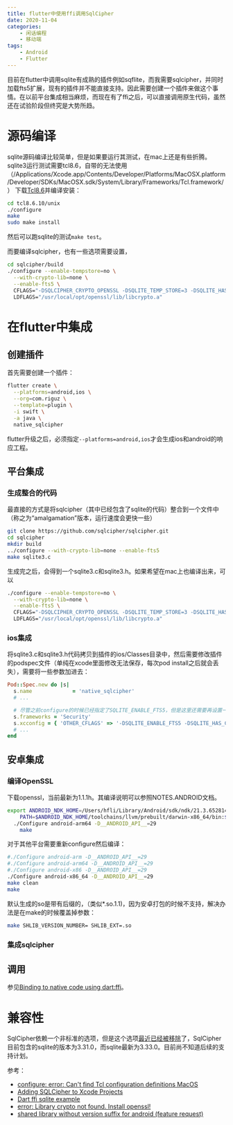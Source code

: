 ```yaml
---
title: flutter中使用ffi调用SqlCipher
date: 2020-11-04
categories: 
    - 闲话编程 
    - 移动端
tags:
    - Android
    - Flutter
---
```

目前在flutter中调用sqlite有成熟的插件例如sqflite，而我需要sqlcipher，并同时加载fts5扩展，现有的插件并不能直接支持。因此需要创建一个插件来做这个事情。在以前平台集成相当麻烦，而现在有了ffi之后，可以直接调用原生代码，虽然还在试验阶段但终究是大势所趋。

<!-- more -->

# 源码编译
sqlite源码编译比较简单，但是如果要运行其测试，在mac上还是有些折腾。sqlite3运行测试需要tcl8.6，自带的无法使用（/Applications/Xcode.app/Contents/Developer/Platforms/MacOSX.platform/Developer/SDKs/MacOSX.sdk/System/Library/Frameworks/Tcl.framework/）
下载[Tcl8.6](https://www.tcl.tk/software/tcltk/download.html)并编译安装：

```bash
cd tcl8.6.10/unix
./configure
make
sudo make install
```
然后可以跑sqlite的测试`make test`。

而要编译sqlcipher，也有一些选项需要设置，

```bash
cd sqlcipher/build
./configure --enable-tempstore=no \
  --with-crypto-lib=none \
  --enable-fts5 \
  CFLAGS="-DSQLCIPHER_CRYPTO_OPENSSL -DSQLITE_TEMP_STORE=3 -DSQLITE_HAS_CODEC -I/usr/local/opt/openssl/include/" \
  LDFLAGS="/usr/local/opt/openssl/lib/libcrypto.a"
```

# 在flutter中集成
## 创建插件

首先需要创建一个插件：

```bash
flutter create \
  --platforms=android,ios \
  --org=com.riguz \
  --template=plugin \
  -i swift \
  -a java \
  native_sqlcipher
```

flutter升级之后，必须指定`--platforms=android,ios`才会生成ios和android的响应工程。


## 平台集成

### 生成整合的代码
最直接的方式是将sqlcipher（其中已经包含了sqlite的代码）整合到一个文件中（称之为“amalgamation”版本，运行速度会更快一些）

```bash
git clone https://github.com/sqlcipher/sqlcipher.git
cd sqlcipher
mkdir build
../configure --with-crypto-lib=none --enable-fts5
make sqlite3.c
```

生成完之后，会得到一个sqlite3.c和sqlite3.h。如果希望在mac上也编译出来，可以

```bash
./configure --enable-tempstore=no \
  --with-crypto-lib=none \
  --enable-fts5 \
  CFLAGS="-DSQLCIPHER_CRYPTO_OPENSSL -DSQLITE_TEMP_STORE=3 -DSQLITE_HAS_CODEC -I/usr/local/opt/openssl/include/" \
  LDFLAGS="/usr/local/opt/openssl/lib/libcrypto.a"
```

### ios集成

将sqlite3.c和sqlite3.h代码拷贝到插件的ios/Classes目录中，然后需要修改插件的podspec文件（单纯在xcode里面修改无法保存，每次pod install之后就会丢失），需要将一些参数加进去：

```ruby
Pod::Spec.new do |s|
  s.name             = 'native_sqlcipher'
  # ...

  # 尽管之前configure的时候已经指定了SQLITE_ENABLE_FTS5，但是这里还需要再设置一次才能将fts5扩展编译进去
  s.frameworks = 'Security'
  s.xcconfig = { 'OTHER_CFLAGS' => '-DSQLITE_ENABLE_FTS5 -DSQLITE_HAS_CODEC -DSQLITE_TEMP_STORE=3 -DSQLCIPHER_CRYPTO_CC -DNDEBUG' }
  # ...
end
```

## 安卓集成

### 编译OpenSSL
下载openssl，当前最新为1.1.1h。其编译说明可以参照NOTES.ANDROID文档。

```bash
export ANDROID_NDK_HOME=/Users/hfli/Library/Android/sdk/ndk/21.3.6528147
	PATH=$ANDROID_NDK_HOME/toolchains/llvm/prebuilt/darwin-x86_64/bin:$ANDROID_NDK_HOME/toolchains/arm-linux-androideabi-4.9/prebuilt/darwin-x86_64/bin:$PATH
  ./Configure android-arm64 -D__ANDROID_API__=29
	make
```

对于其他平台需要重新configure然后编译：

```bash
#./Configure android-arm -D__ANDROID_API__=29
#./Configure android-arm64 -D__ANDROID_API__=29
#./Configure android-x86 -D__ANDROID_API__=29
./Configure android-x86_64 -D__ANDROID_API__=29
make clean
make
```
默认生成的so是带有后缀的，（类似*.so.1.1)，因为安卓打包的时候不支持，解决办法是在make的时候覆盖掉参数：

```bash
make SHLIB_VERSION_NUMBER= SHLIB_EXT=.so
```

### 集成sqlcipher

<!-- tbd -->

## 调用

参见[Binding to native code using dart:ffi](https://flutter.dev/docs/development/platform-integration/c-interop)。

# 兼容性
SqlCipher依赖一个非标准的选项，但是这个选项[最近已经被移除](https://discuss.zetetic.net/t/removal-of-sqlite-has-codec-compile-time-option-from-public-sqlite-code/4262)了，SqlCipher目前包含的sqlite的版本为3.31.0，而sqlite最新为3.33.0。目前尚不知道后续的支持计划。

参考：

* [configure: error: Can't find Tcl configuration definitions MacOS](https://github.com/petasis/tkdnd/issues/16)
* [Adding SQLCipher to Xcode Projects](https://www.zetetic.net/sqlcipher/ios-tutorial/)
* [Dart ffi sqlite example](https://github.com/dart-lang/sdk/blob/master/samples/ffi/sqlite/)
* [error: Library crypto not found. Install openssl!](https://github.com/sqlcipher/sqlcipher/issues/132#issuecomment-122912569)
* [shared library without version suffix for android (feature request)](https://github.com/openssl/openssl/issues/3902)